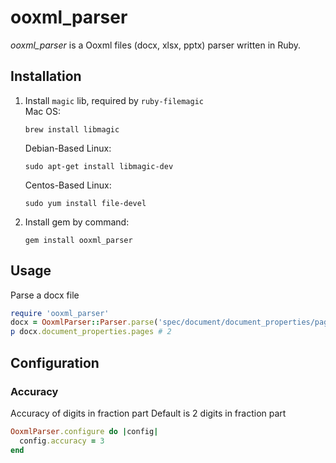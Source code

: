 # ooxml_parser

_ooxml_parser_ is a Ooxml files (docx, xlsx, pptx) parser written in Ruby.

## Installation

1. Install `magic` lib, required by `ruby-filemagic`  
   Mac OS:

   ```shell script
   brew install libmagic
   ```  

   Debian-Based Linux:

   ```shell script
   sudo apt-get install libmagic-dev
   ```

   Centos-Based Linux:

   ```shell script
   sudo yum install file-devel
   ```  

2. Install gem by command:

    ```shell script
    gem install ooxml_parser
    ```  

## Usage

Parse a docx file

```ruby
require 'ooxml_parser'
docx = OoxmlParser::Parser.parse('spec/document/document_properties/page_count.docx')
p docx.document_properties.pages # 2
```

## Configuration

### Accuracy

Accuracy of digits in fraction part
Default is 2 digits in fraction part

```ruby
OoxmlParser.configure do |config|
  config.accuracy = 3
end
```
